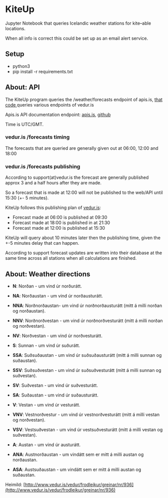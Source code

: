 # KiteUp

Jupyter Notebook that queries Icelandic weather stations for kite–able locations.

When all info is correct this could be set up as an email alert service.

## Setup
* python3
* pip install -r requirements.txt



## About: API
The KiteUp program queries the /weather/forecasts endpoint of apis.is, [that code ](https://github.com/apis-is/apis/blob/master/endpoints/weather/index.js) queries various endpoints of vedur.is 

Apis.is API documentation endpoint: [apis.is](http://docs.apis.is/#endpoint-weather), [github](https://github.com/apis-is/apis/blob/master/endpoints/weather/documentation.md)

Time is UTC/GMT.

### vedur.is /forecasts timing
The forecasts that are queried are generally given out at 06:00, 12:00 and 18:00 
### vedur.is /forecasts publishing
According to support(at)vedur.is the forecast are generally published approx 3 and a half hours after they are made.

So a forecast that is made at 12:00 will not be published to the web/API until 15:30 (+- 5 minutes). 

KiteUp follows this publishing plan of [vedur.is](http://vedur.is):

* Forecast made at 06:00 is published at 09:30 
* Forecast made at 18:00 is published in at 21:30
* Forecast made at 12:00 is published at 15:30

KiteUp will query about 10 minutes later then the publishing time, given the +-5 minutes delay that can happen.

According to support forecast updates are written into their database at the same time across all stations when all calculations are finished.

## About: Weather directions

* **N**: Norðan - um vind úr norðurátt.

* **NA**: Norðaustan - um vind úr norðausturátt.
* **NNA**: Norðnorðaustan- um vind úr norðnorðausturátt (mitt á milli norðan og norðaustan).
* **NNV**: Norðnorðvestan - um vind úr norðnorðvesturátt (mitt á milli norðan og norðvestan).
* **NV**: Norðvestan - um vind úr norðvesturátt.

* **S**: Sunnan - um vind úr suðurátt.
* **SSA**: Suðsuðaustan - um vind úr suðsuðausturátt (mitt á milli sunnan og suðaustan).
* **SSV**: Suðsuðvestan - um vind úr suðsuðvesturátt (mitt á milli sunnan og suðvestan).
* **SV**: Suðvestan - um vind úr suðvesturátt.
* **SA**: Suðaustan - um vind úr suðausturátt.

* **V**: Vestan - um vind úr vesturátt.
* **VNV**: Vestnorðvestur - um vind úr vestnorðvesturátt (mitt á milli vestan og norðvestan).
* **VSV**: Vestsuðvestan - um vind úr vestsuðvesturátt (mitt á milli vestan og suðvestan).
* **A**: Austan - um vind úr austurátt.
* **ANA**: Austnorðaustan - um vindátt sem er mitt á milli austan og norðaustan.
* **ASA**: Austsuðaustan - um vindátt sem er mitt á milli austan og suðaustan.


Heimild: [http://www.vedur.is/vedur/frodleikur/greinar/nr/936](http://www.vedur.is/vedur/frodleikur/greinar/nr/936)